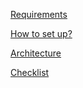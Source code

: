 [Requirements](documents/requirement.md)

[How to set up?](documents/setup.md)

[Architecture](documents/architecture.md)

[Checklist](documents/CHECKLIST.md)


